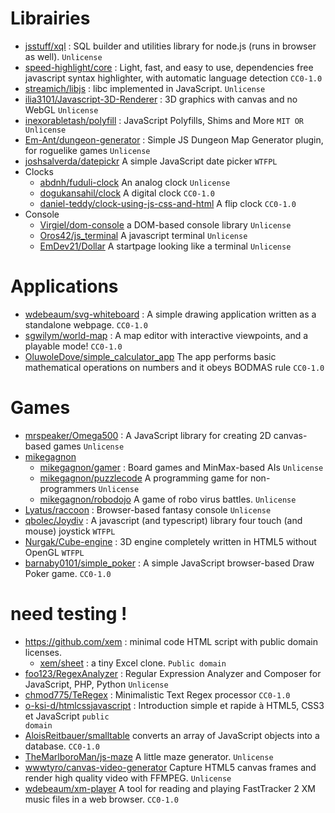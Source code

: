 # Librairies  
- [jsstuff/xql](https://github.com/jsstuff/xql) : SQL builder and utilities library for node.js (runs in browser as well). <code>Unlicense</code>
- [speed-highlight/core](https://github.com/speed-highlight/core) : Light, fast, and easy to use, dependencies free javascript syntax highlighter, with automatic language detection <code>CC0-1.0</code>
- [streamich/libjs](https://github.com/streamich/libjs) : libc implemented in JavaScript. <code>Unlicense</code>
- [ilia3101/Javascript-3D-Renderer](https://github.com/ilia3101/Javascript-3D-Renderer) : 3D graphics with canvas and no WebGL <code>Unlicense</code>
- [inexorabletash/polyfill](https://github.com/inexorabletash/polyfill) : JavaScript Polyfills, Shims and More <code>MIT OR Unlicense</code>
- [Em-Ant/dungeon-generator](https://github.com/Em-Ant/dungeon-generator) : Simple JS Dungeon Map Generator plugin, for roguelike games <code>Unlicense</code>
- [joshsalverda/datepickr](https://github.com/joshsalverda/datepickr) A simple JavaScript date picker <code>WTFPL</code>
- Clocks
  - [abdnh/fuduli-clock](https://github.com/abdnh/fuduli-clock) An analog clock <code>Unlicense</code>
  - [dogukansahil/clock](https://github.com/dogukansahil/clock) A digital clock <code>CC0-1.0</code>
  - [daniel-teddy/clock-using-js-css-and-html](https://github.com/daniel-teddy/clock-using-js-css-and-html) A flip clock <code>CC0-1.0</code>
- Console
  - [Virgiel/dom-console](https://github.com/Virgiel/dom-console) a DOM-based console library <code>Unlicense</code>
  - [Oros42/js_terminal](https://github.com/Oros42/js_terminal) A javascript terminal <code>Unlicense</code>
  - [EmDev21/Dollar](https://github.com/EmDev21/Dollar) A startpage looking like a terminal <code>Unlicense</code>

# Applications  
- [wdebeaum/svg-whiteboard](https://github.com/wdebeaum/svg-whiteboard) : A simple drawing application written as a standalone webpage. <code>CC0-1.0</code>
- [sgwilym/world-map](https://github.com/sgwilym/world-map) : A map editor with interactive viewpoints, and a playable mode! <code>CC0-1.0</code>
- [OluwoleDove/simple_calculator_app](https://github.com/OluwoleDove/simple_calculator_app) The app performs basic mathematical operations on numbers and it obeys BODMAS rule <code>CC0-1.0</code>

# Games  
- [mrspeaker/Omega500](https://github.com/mrspeaker/Omega500) : A JavaScript library for creating 2D canvas-based games <code>Unlicense</code>  
- [mikegagnon](https://github.com/mikegagnon)
  - [mikegagnon/gamer](https://github.com/mikegagnon/gamer) : Board games and MinMax-based AIs <code>Unlicense</code>  
  - [mikegagnon/puzzlecode](https://github.com/mikegagnon/puzzlecode) A programming game for non-programmers <code>Unlicense</code> 
  - [mikegagnon/robodojo](https://github.com/mikegagnon/robodojo) A game of robo virus battles. <code>Unlicense</code>
- [Lyatus/raccoon](https://github.com/Lyatus/raccoon) : Browser-based fantasy console <code>Unlicense</code>  
- [qbolec/Joydiv](https://github.com/qbolec/Joydiv) : A javascript (and typescript) library four touch (and mouse) joystick <code>WTFPL</code>  
- [Nurgak/Cube-engine](https://github.com/Nurgak/Cube-engine) : 3D engine completely written in HTML5 without OpenGL <code>WTFPL</code>  
- [barnaby0101/simple_poker](https://github.com/barnaby0101/simple_poker) : A simple JavaScript browser-based Draw Poker game. <code>CC0-1.0</code>  
 
# need testing !
- https://github.com/xem : minimal code HTML script with public domain licenses.  
  - [xem/sheet](https://github.com/xem/sheet) : a tiny Excel clone. <code>Public domain</code>  
- [foo123/RegexAnalyzer](https://github.com/foo123/RegexAnalyzer) : Regular Expression Analyzer and Composer for JavaScript, PHP, Python <code>Unlicense</code>  
- [chmod775/TeRegex](https://github.com/chmod775/TeRegex) : Minimalistic Text Regex processor <code>CC0-1.0</code>  
- [o-ksi-d/htmlcssjavascript](https://github.com/o-ksi-d/htmlcssjavascript) : Introduction simple et rapide à HTML5, CSS3 et JavaScript <code>public domain</code>
- [AloisReitbauer/smalltable](https://github.com/AloisReitbauer/smalltable) converts an array of JavaScript objects into a database. <code>CC0-1.0</code>
- [TheMarlboroMan/js-maze](https://github.com/TheMarlboroMan/js-maze) A little maze generator. <code>Unlicense</code>
- [wwwtyro/canvas-video-generator](https://github.com/wwwtyro/canvas-video-generator) Capture HTML5 canvas frames and render high quality video with FFMPEG. <code>Unlicense</code>
- [wdebeaum/xm-player](https://github.com/wdebeaum/xm-player) A tool for reading and playing FastTracker 2 XM music files in a web browser. <code>CC0-1.0</code>